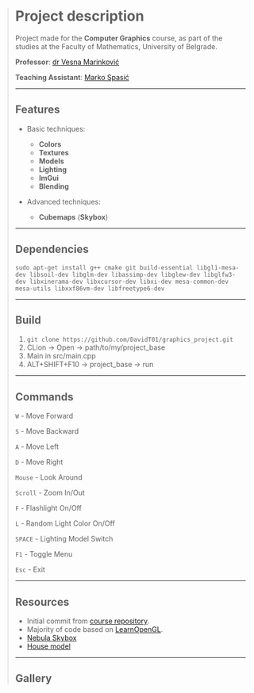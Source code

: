 > # Project description
>
> Project made for the **Computer Graphics** course, as part of the studies at the Faculty of Mathematics, University of Belgrade.
>
> **Professor**: [dr Vesna Marinković](https://poincare.matf.bg.ac.rs/~vesna.marinkovic/)
>
> **Teaching Assistant**: [Marko Spasić](https://github.com/spaske00)
>
> <hr>
>
> ## Features
>
> - Basic techniques:
>   - **Colors**
>   - **Textures**
>   - **Models**
>   - **Lighting**
>   - **ImGui**
>   - **Blending**
>
>
> - Advanced techniques:
>   - **Cubemaps** (**Skybox**)
>
> <hr>
>
> ## Dependencies
>
> ```
> sudo apt-get install g++ cmake git build-essential libgl1-mesa-dev libsoil-dev libglm-dev libassimp-dev libglew-dev libglfw3-dev libxinerama-dev libxcursor-dev libxi-dev mesa-common-dev mesa-utils libxxf86vm-dev libfreetype6-dev
> ```
>
> <hr>
>
> ## Build
>
> 1. ``git clone https://github.com/DavidT01/graphics_project.git``
> 2. CLion -> Open -> path/to/my/project_base
> 3. Main in src/main.cpp
> 4. ALT+SHIFT+F10 -> project_base -> run
>
> <hr>
>
> ## Commands
>
> `W` - Move Forward
>
> `S` - Move Backward
>
> `A` - Move Left
>
> `D` - Move Right
> 
> `Mouse` - Look Around
>
> `Scroll` - Zoom In/Out
>
> `F` - Flashlight On/Off
> 
> `L` - Random Light Color On/Off
>
> `SPACE` - Lighting Model Switch
> 
> `F1` - Toggle Menu
>
> `Esc` - Exit
>
> <hr>
>
> ## Resources
>
> - Initial commit from [course repository](https://github.com/matf-racunarska-grafika/project_base).
> - Majority of code based on [LearnOpenGL](https://github.com/JoeyDeVries/LearnOpenGL).
> - [Nebula Skybox](https://opengameart.org/content/space-nebulas-skybox)
> - [House model](https://github.com/matf-racunarska-grafika-galerija/OpenGL_matf_project)
>
> <hr>
>
> ## Gallery
